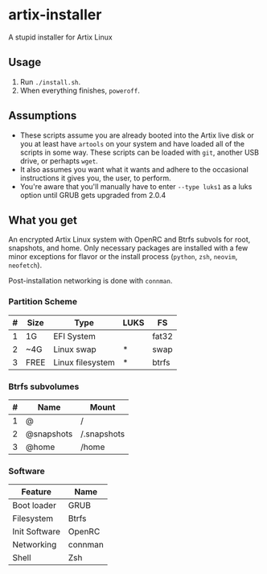 # artix-installer

A stupid installer for Artix Linux

## Usage

1. Run `./install.sh`.
2. When everything finishes, `poweroff`.

## Assumptions

* These scripts assume you are already booted into the Artix live disk or you at least have `artools` on your system and have loaded all of the scripts in some way. These scripts can be loaded with `git`, another USB drive, or perhapts `wget`.
* It also assumes you want what it wants and adhere to the occasional instructions it gives you, the user, to perform.
* You're aware that you'll manually have to enter `--type luks1` as a luks option until GRUB gets upgraded from 2.0.4

## What you get

An encrypted Artix Linux system with OpenRC and Btrfs subvols for root, snapshots, and home. Only necessary packages are installed with a few minor exceptions for flavor or the install process (`python`, `zsh`, `neovim`, `neofetch`).

Post-installation networking is done with `connman`.

### Partition Scheme
\# | Size | Type | LUKS | FS
-|-|-|-|-
1 | 1G | EFI System |  | fat32
2 | ~4G | Linux swap | * | swap
3 | FREE | Linux filesystem | * | btrfs

### Btrfs subvolumes
\# | Name | Mount
-|-|-
1 | @ | /
2 | @snapshots | /.snapshots
3 | @home | /home

### Software
Feature | Name
-|-
Boot loader | GRUB
Filesystem | Btrfs
Init Software | OpenRC
Networking | connman
Shell | Zsh
